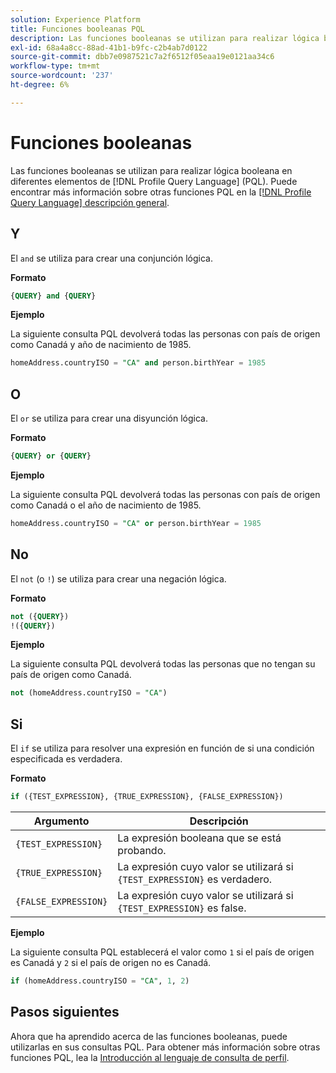 ```yaml
---
solution: Experience Platform
title: Funciones booleanas PQL
description: Las funciones booleanas se utilizan para realizar lógica booleana en diferentes elementos del lenguaje de consulta de perfil (PQL).
exl-id: 68a4a8cc-88ad-41b1-b9fc-c2b4ab7d0122
source-git-commit: dbb7e0987521c7a2f6512f05eaa19e0121aa34c6
workflow-type: tm+mt
source-wordcount: '237'
ht-degree: 6%

---
```


# Funciones booleanas

Las funciones booleanas se utilizan para realizar lógica booleana en diferentes elementos de [!DNL Profile Query Language] (PQL).  Puede encontrar más información sobre otras funciones PQL en la [[!DNL Profile Query Language] descripción general](./overview.md).

## Y

El `and` se utiliza para crear una conjunción lógica.

**Formato**

```sql
{QUERY} and {QUERY}
```

**Ejemplo**

La siguiente consulta PQL devolverá todas las personas con país de origen como Canadá y año de nacimiento de 1985.

```sql
homeAddress.countryISO = "CA" and person.birthYear = 1985
```

## O

El `or` se utiliza para crear una disyunción lógica.

**Formato**

```sql
{QUERY} or {QUERY}
```

**Ejemplo**

La siguiente consulta PQL devolverá todas las personas con país de origen como Canadá o el año de nacimiento de 1985.

```sql
homeAddress.countryISO = "CA" or person.birthYear = 1985
```

## No

El `not` (o `!`) se utiliza para crear una negación lógica.

**Formato**

```sql
not ({QUERY})
!({QUERY})
```

**Ejemplo**

La siguiente consulta PQL devolverá todas las personas que no tengan su país de origen como Canadá.

```sql
not (homeAddress.countryISO = "CA")
```

## Si

El `if` se utiliza para resolver una expresión en función de si una condición especificada es verdadera.

**Formato**

```sql
if ({TEST_EXPRESSION}, {TRUE_EXPRESSION}, {FALSE_EXPRESSION})
```

| Argumento | Descripción |
| --------- | ----------- |
| `{TEST_EXPRESSION}` | La expresión booleana que se está probando. |
| `{TRUE_EXPRESSION}` | La expresión cuyo valor se utilizará si `{TEST_EXPRESSION}` es verdadero. |
| `{FALSE_EXPRESSION}` | La expresión cuyo valor se utilizará si `{TEST_EXPRESSION}` es false. |

**Ejemplo**

La siguiente consulta PQL establecerá el valor como `1` si el país de origen es Canadá y `2` si el país de origen no es Canadá.

```sql
if (homeAddress.countryISO = "CA", 1, 2)
```

## Pasos siguientes

Ahora que ha aprendido acerca de las funciones booleanas, puede utilizarlas en sus consultas PQL. Para obtener más información sobre otras funciones PQL, lea la [Introducción al lenguaje de consulta de perfil](./overview.md).
